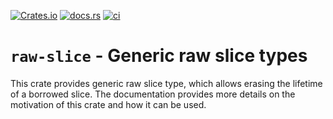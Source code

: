[![Crates.io](https://img.shields.io/crates/v/raw-slicee)](https://crates.io/crates/raw-slicee)
[![docs.rs](https://img.shields.io/docsrs/raw-slicee)](https://docs.rs/raw-slicee)
[![ci](https://github.com/us-irs/raw-slice/actions/workflows/ci.yml/badge.svg?branch=main)](https://github.com/us-irs/raw-slice/actions/workflows/ci.yml)

`raw-slice` - Generic raw slice types
======

This crate provides generic raw slice type, which allows erasing the lifetime of a borrowed slice.
The documentation provides more details on the motivation of this crate and how it can be used.
